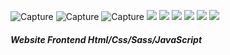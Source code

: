 
![Capture](https://github.com/JhonnFy/Burger-Website/assets/97255802/eae1b42e-f8e9-42f5-81ca-49eed8dc648d)
![Capture](https://github.com/JhonnFy/Burger-Website/assets/97255802/3dbe64d6-ce63-4121-a457-21beb231efe6)
![Capture](https://github.com/JhonnFy/Burger-Website/assets/97255802/230a3fc4-b4f4-487b-b602-16250ce214ab)
![](https://img.shields.io/github/stars/pandao/editor.md.svg) ![](https://img.shields.io/github/forks/pandao/editor.md.svg) ![](https://img.shields.io/github/tag/pandao/editor.md.svg) ![](https://img.shields.io/github/release/pandao/editor.md.svg) ![](https://img.shields.io/github/issues/pandao/editor.md.svg) ![](https://img.shields.io/bower/v/editor.md.svg)
##### Website Frontend Html/Css/Sass/JavaScript

